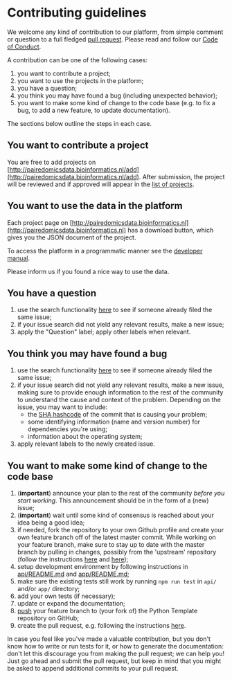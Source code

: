 # Contributing guidelines

We welcome any kind of contribution to our platform, from simple comment or question to a full fledged [pull request](https://help.github.com/articles/about-pull-requests/). Please read and follow our [Code of Conduct](CODE_OF_CONDUCT.md).

A contribution can be one of the following cases:

1. you want to contribute a project;
1. you want to use the projects in the platform;
1. you have a question;
1. you think you may have found a bug (including unexpected behavior);
1. you want to make some kind of change to the code base (e.g. to fix a bug, to add a new feature, to update documentation).

The sections below outline the steps in each case.

## You want to contribute a project

You are free to add projects on [http://pairedomicsdata.bioinformatics.nl/add](http://pairedomicsdata.bioinformatics.nl/add).
After submission, the project will be reviewed and if approved will appear in the [list of projects](http://pairedomicsdata.bioinformatics.nl/projects).

## You want to use the data in the platform

Each project page on [http://pairedomicsdata.bioinformatics.nl](http://pairedomicsdata.bioinformatics.nl) has a download button, which gives you the JSON document of the project.

To access the platform in a programmatic manner see the [developer manual](manuals/developers.md).

Please inform us if you found a nice way to use the data.

## You have a question

1. use the search functionality [here](https://github.com/iomega/paired-data-form/issues) to see if someone already filed the same issue;
1. if your issue search did not yield any relevant results, make a new issue;
1. apply the "Question" label; apply other labels when relevant.

## You think you may have found a bug

1. use the search functionality [here](https://github.com/iomega/paired-data-form/issues) to see if someone already filed the same issue;
1. if your issue search did not yield any relevant results, make a new issue, making sure to provide enough information to the rest of the community to understand the cause and context of the problem. Depending on the issue, you may want to include:
    - the [SHA hashcode](https://help.github.com/articles/autolinked-references-and-urls/#commit-shas) of the commit that is causing your problem;
    - some identifying information (name and version number) for dependencies you're using;
    - information about the operating system;
1. apply relevant labels to the newly created issue.

## You want to make some kind of change to the code base

1. (**important**) announce your plan to the rest of the community _before you start working_. This announcement should be in the form of a (new) issue;
1. (**important**) wait until some kind of consensus is reached about your idea being a good idea;
1. if needed, fork the repository to your own Github profile and create your own feature branch off of the latest master commit. While working on your feature branch, make sure to stay up to date with the master branch by pulling in changes, possibly from the 'upstream' repository (follow the instructions [here](https://help.github.com/articles/configuring-a-remote-for-a-fork/) and [here](https://help.github.com/articles/syncing-a-fork/));
1. setup development environment by following instructions in [api/README.md](api/README.md) and [app/README.md](app/README.md);
1. make sure the existing tests still work by running ``npm run test`` in `api/` and/or `app/` directory;
1. add your own tests (if necessary);
1. update or expand the documentation;
1. [push](http://rogerdudler.github.io/git-guide/) your feature branch to (your fork of) the Python Template repository on GitHub;
1. create the pull request, e.g. following the instructions [here](https://help.github.com/articles/creating-a-pull-request/).

In case you feel like you've made a valuable contribution, but you don't know how to write or run tests for it, or how to generate the documentation: don't let this discourage you from making the pull request; we can help you! Just go ahead and submit the pull request, but keep in mind that you might be asked to append additional commits to your pull request.
